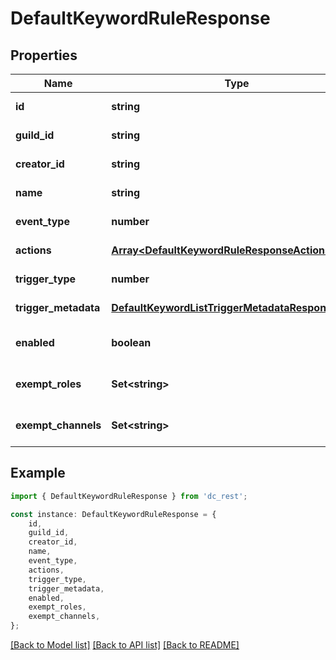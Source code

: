 # DefaultKeywordRuleResponse


## Properties

Name | Type | Description | Notes
------------ | ------------- | ------------- | -------------
**id** | **string** |  | [default to undefined]
**guild_id** | **string** |  | [default to undefined]
**creator_id** | **string** |  | [default to undefined]
**name** | **string** |  | [default to undefined]
**event_type** | **number** |  | [default to undefined]
**actions** | [**Array&lt;DefaultKeywordRuleResponseActionsInner&gt;**](DefaultKeywordRuleResponseActionsInner.md) |  | [default to undefined]
**trigger_type** | **number** |  | [default to undefined]
**trigger_metadata** | [**DefaultKeywordListTriggerMetadataResponse**](DefaultKeywordListTriggerMetadataResponse.md) |  | [default to undefined]
**enabled** | **boolean** |  | [optional] [default to undefined]
**exempt_roles** | **Set&lt;string&gt;** |  | [optional] [default to undefined]
**exempt_channels** | **Set&lt;string&gt;** |  | [optional] [default to undefined]

## Example

```typescript
import { DefaultKeywordRuleResponse } from 'dc_rest';

const instance: DefaultKeywordRuleResponse = {
    id,
    guild_id,
    creator_id,
    name,
    event_type,
    actions,
    trigger_type,
    trigger_metadata,
    enabled,
    exempt_roles,
    exempt_channels,
};
```

[[Back to Model list]](../README.md#documentation-for-models) [[Back to API list]](../README.md#documentation-for-api-endpoints) [[Back to README]](../README.md)

